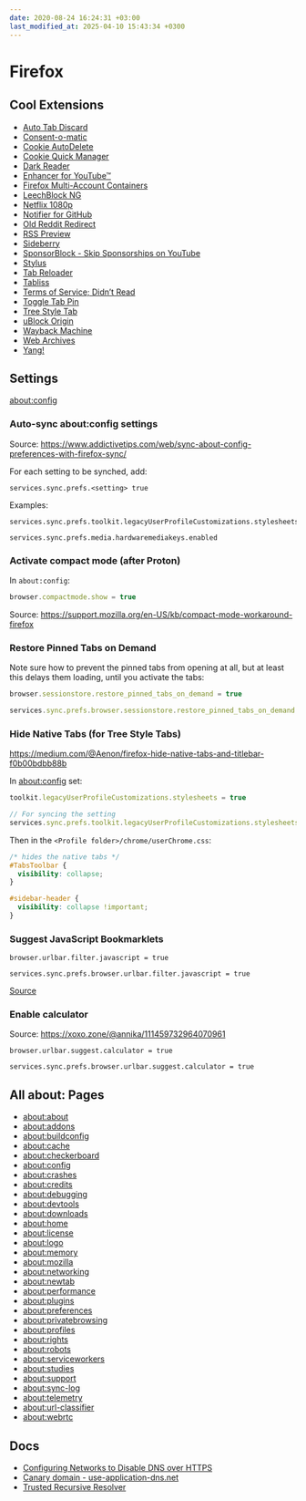```yaml
---
date: 2020-08-24 16:24:31 +03:00
last_modified_at: 2025-04-10 15:43:34 +0300
---
```


# Firefox

## Cool Extensions

* [Auto Tab Discard](https://addons.mozilla.org/en-US/firefox/addon/auto-tab-discard/)
* [Consent-o-matic](https://addons.mozilla.org/en-US/firefox/addon/consent-o-matic/) 
* [Cookie AutoDelete](https://addons.mozilla.org/en-US/firefox/addon/cookie-autodelete/)
* [Cookie Quick Manager](https://addons.mozilla.org/en-US/firefox/addon/cookie-quick-manager/)
* [Dark Reader](https://addons.mozilla.org/en-US/firefox/addon/darkreader/)
* [Enhancer for YouTube™](https://addons.mozilla.org/en-US/firefox/addon/enhancer-for-youtube/)
* [Firefox Multi-Account Containers](https://addons.mozilla.org/en-US/firefox/addon/multi-account-containers/)
* [LeechBlock NG](https://addons.mozilla.org/en-US/firefox/addon/leechblock-ng/)
* [Netflix 1080p](https://addons.mozilla.org/en-US/firefox/addon/netflix-1080p-firefox/) 
* [Notifier for GitHub](https://addons.mozilla.org/en-US/firefox/addon/notifier-for-github/)
* [Old Reddit Redirect](https://addons.mozilla.org/en-US/firefox/addon/old-reddit-redirect/) 
* [RSS Preview](https://addons.mozilla.org/en-US/firefox/addon/rsspreview/) 
* [Sideberry](https://addons.mozilla.org/en-US/firefox/addon/sidebery/) 
* [SponsorBlock - Skip Sponsorships on YouTube](https://addons.mozilla.org/en-US/firefox/addon/sponsorblock/)
* [Stylus](https://addons.mozilla.org/en-US/firefox/addon/styl-us/)
* [Tab Reloader](https://addons.mozilla.org/en-US/firefox/addon/tab-reloader/)
* [Tabliss](https://addons.mozilla.org/en-US/firefox/addon/tabliss/) 
* [Terms of Service; Didn’t Read](https://addons.mozilla.org/en-US/firefox/addon/terms-of-service-didnt-read/)
* [Toggle Tab Pin](https://addons.mozilla.org/en-US/firefox/addon/toggle-pin-tab/)
* [Tree Style Tab](https://addons.mozilla.org/en-US/firefox/addon/tree-style-tab/)
* [uBlock Origin](https://addons.mozilla.org/en-US/firefox/addon/ublock-origin/)
* [Wayback Machine](https://addons.mozilla.org/en-US/firefox/addon/wayback-machine_new/)
* [Web Archives](https://addons.mozilla.org/en-US/firefox/addon/view-page-archive/)
* [Yang!](https://addons.mozilla.org/en-US/firefox/addon/yang-addon/)

## Settings

[about:config](about:config)

### Auto-sync about:config settings

Source:
<https://www.addictivetips.com/web/sync-about-config-preferences-with-firefox-sync/>

For each setting to be synched, add:

```
services.sync.prefs.<setting> true
```

Examples:

```
services.sync.prefs.toolkit.legacyUserProfileCustomizations.stylesheets

services.sync.prefs.media.hardwaremediakeys.enabled
```

### Activate compact mode (after Proton)

In `about:config`:

```js
browser.compactmode.show = true
```

Source: <https://support.mozilla.org/en-US/kb/compact-mode-workaround-firefox>

### Restore Pinned Tabs on Demand

Note sure how to prevent the pinned tabs from opening at all, but at least this delays them loading, until you activate the tabs:

``` js
browser.sessionstore.restore_pinned_tabs_on_demand = true

services.sync.prefs.browser.sessionstore.restore_pinned_tabs_on_demand = true
```

### Hide Native Tabs (for Tree Style Tabs)

<https://medium.com/@Aenon/firefox-hide-native-tabs-and-titlebar-f0b00bdbb88b>

In [about:config](about:config) set:

``` js
toolkit.legacyUserProfileCustomizations.stylesheets = true

// For syncing the setting
services.sync.prefs.toolkit.legacyUserProfileCustomizations.stylesheets = true
```

Then in the `<Profile folder>/chrome/userChrome.css`:

``` css
/* hides the native tabs */
#TabsToolbar {
  visibility: collapse;
}

#sidebar-header {
  visibility: collapse !important;
}
```

### Suggest JavaScript Bookmarklets

```
browser.urlbar.filter.javascript = true

services.sync.prefs.browser.urlbar.filter.javascript = true
```

[Source](https://old.reddit.com/r/firefox/comments/1i5wryz/searching_bookmarks_missing_results_bookmarklets/m89n7pv/)

### Enable calculator

Source: <https://xoxo.zone/@annika/111459732964070961>

```
browser.urlbar.suggest.calculator = true

services.sync.prefs.browser.urlbar.suggest.calculator = true
```

## All about: Pages

- [about:about](about:about)
- [about:addons](about:addons)
- [about:buildconfig](about:buildconfig)
- [about:cache](about:cache)
- [about:checkerboard](about:checkerboard)
- [about:config](about:config)
- [about:crashes](about:crashes)
- [about:credits](about:credits)
- [about:debugging](about:debugging)
- [about:devtools](about:devtools)
- [about:downloads](about:downloads)
- [about:home](about:home)
- [about:license](about:license)
- [about:logo](about:logo)
- [about:memory](about:memory)
- [about:mozilla](about:mozilla)
- [about:networking](about:networking)
- [about:newtab](about:newtab)
- [about:performance](about:performance)
- [about:plugins](about:plugins)
- [about:preferences](about:preferences)
- [about:privatebrowsing](about:privatebrowsing)
- [about:profiles](about:profiles)
- [about:rights](about:rights)
- [about:robots](about:robots)
- [about:serviceworkers](about:serviceworkers)
- [about:studies](about:studies)
- [about:support](about:support)
- [about:sync-log](about:sync-log)
- [about:telemetry](about:telemetry)
- [about:url-classifier](about:url-classifier)
- [about:webrtc](about:webrtc)

## Docs

- [Configuring Networks to Disable DNS over HTTPS](https://support.mozilla.org/ro/kb/configuring-networks-disable-dns-over-https)
- [Canary domain - use-application-dns.net](https://support.mozilla.org/en-US/kb/canary-domain-use-application-dnsnet)
- [Trusted Recursive Resolver](https://wiki.mozilla.org/Trusted_Recursive_Resolver)
